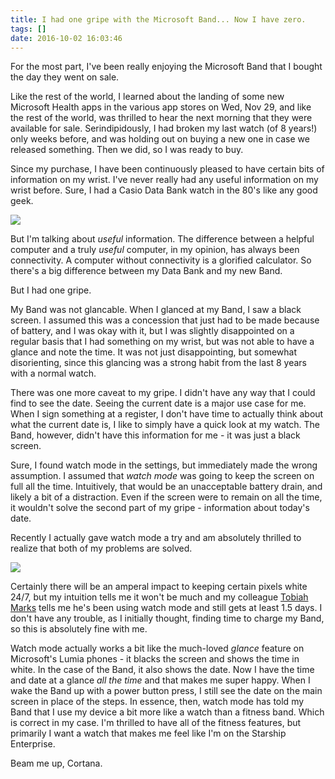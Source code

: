 ```yaml
---
title: I had one gripe with the Microsoft Band... Now I have zero.
tags: []
date: 2016-10-02 16:03:46
---
```


For the most part, I&#39;ve been really enjoying the Microsoft Band that I bought the day they went on sale.

Like the rest of the world, I learned about the landing of some new Microsoft Health apps in the various app stores on Wed, Nov 29, and like the rest of the world, was thrilled to hear the next morning that they were available for sale. Serindipidously, I had broken my last watch (of 8 years!) only weeks before, and was holding out on buying a new one in case we released something. Then we did, so I was ready to buy.

Since my purchase, I have been continuously pleased to have certain bits of information on my wrist. I&#39;ve never really had any useful information on my wrist before. Sure, I had a Casio Data Bank watch in the 80&#39;s like any good geek.

![](http://codefoster.blob.core.windows.net/site/image/e5b92d7a56534d168225f8f12deade65/databank_1.jpg)

But I&#39;m talking about _useful_ information. The difference between a helpful computer and a truly _useful_ computer, in my opinion, has always been connectivity. A computer without connectivity is a glorified calculator. So there&#39;s a big difference between my Data Bank and my new Band.

But I had one gripe.

My Band was not glancable. When I glanced at my Band, I saw a black screen. I assumed this was a concession that just had to be made because of battery, and I was okay with it, but I was slightly disappointed on a regular basis that I had something on my wrist, but was not able to have a glance and note the time. It was not just disappointing, but somewhat disorienting, since this glancing was a strong habit from the last 8 years with a normal watch.

There was one more caveat to my gripe. I didn&#39;t have any way that I could find to see the date. Seeing the current date is a major use case for me. When I sign something at a register, I don&#39;t have time to actually think about what the current date is, I like to simply have a quick look at my watch. The Band, however, didn&#39;t have this information for me - it was just a black screen.

Sure, I found watch mode in the settings, but immediately made the wrong assumption. I assumed that _watch mode_ was going to keep the screen on full all the time. Intuitively, that would be an unacceptable battery drain, and likely a bit of a distraction. Even if the screen were to remain on all the time, it wouldn&#39;t solve the second part of my gripe - information about today&#39;s date.

Recently I actually gave watch mode a try and am absolutely thrilled to realize that both of my problems are solved.

![](http://codefoster.blob.core.windows.net/site/image/38c09500b68047718008a1795eee4dc0/bandgripe_watchmode_1.jpg)

Certainly there will be an amperal impact to keeping certain pixels white 24/7, but my intuition tells me it won&#39;t be much and my colleague [Tobiah Marks](http://www.tobiahmarks.com) tells me he&#39;s been using watch mode and still gets at least 1.5 days. I don&#39;t have any trouble, as I initially thought, finding time to charge my Band, so this is absolutely fine with me.

Watch mode actually works a bit like the much-loved _glance_ feature on Microsoft&#39;s Lumia phones - it blacks the screen and shows the time in white. In the case of the Band, it also shows the date.&nbsp;Now I have the time and date at a glance _all the time_ and that makes me super happy.&nbsp;When I wake the Band up with a power button press, I still see the date on the main screen in place of the steps. In essence, then, watch mode has told my Band that I use my device a bit more like a watch than a fitness band. Which is correct in my case. I&#39;m thrilled to have all of the fitness features, but primarily I want a watch that makes me feel like I&#39;m on the Starship Enterprise.

Beam me up, Cortana.